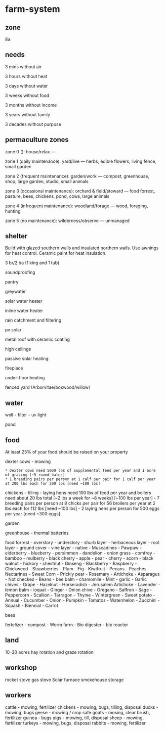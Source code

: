 # farm-system

## zone

  8a


## needs

  3 mins without air
  
  3 hours without heat
  
  3 days without water
  
  3 weeks without food
  
  3 months without income
  
  3 years without family
  
  3 decades without purpose


## permaculture zones
  
  zone 0 (): house/relax — 
  
  zone 1 (daily maintenance): yard/live — herbs, edible flowers, living fence, small garden 
  
  zone 2 (frequent maintenance): garden/work — compost, greenhouse, shop, large garden, studio, small animals
  
  zone 3 (occasional maintenance): orchard & field/steward — food forrest, pasture, bees, chickens, pond, cows, large animals
  
  zone 4 (infrequent maintenance): woodland/forage —  wood, foraging, hunting
  
  zone 5 (no maintenance): wilderness/observe — unmanaged


## shelter
  
  Build with glazed southern walls and insulated northern walls. Use awnings for heat control. Ceramic paint for heat insulation.
  
  3 br/2 ba (1 king and 1 tub) 
  
  soundproofing
  
  pantry
  
  greywater
  
  solar water heater
  
  inline water heater
  
  rain catchment and filtering
  
  pv solar
  
  metal roof with ceramic coating
  
  high ceilings
  
  passive solar heating
  
  fireplace
  
  under-floor heating
  
  fenced yard (Arborvitae/boxwood/willow)


## water
  
  well
    - filter
    - uv light
  
  pond


## food

  At least 25% of your food should be raised on your property
  
  dexter cows - mowing
  
    * Dexter cows need 5000 lbs of supplemental feed per year and 1 acre of grazing [~5 round bales]
    * 1 breeding pairs per person at 1 calf per pair for 1 calf per year at 200 lbs each for 200 lbs [need ~100 lbs]
    
  chickens - tilling
    - laying hens need 100 lbs of feed per year and boilers need about 20 lbs total [~2 lbs a week for ~8 weeks] [~100 lbs per year]
    - 7 breeding pairs per person at 8 chicks per pair for 56 broilers per year at 2 lbs each for 112 lbs [need ~100 lbs]
    - 2 laying hens per person for 500 eggs per year [need ~300 eggs]
  
  garden
  
  greenhouse
    - thermal batteries
  
  food forrest
    - overstory
    - understory
    - shurb layer
    - herbaceous layer
    - root layer
    - ground cover
    - vine layer
    - native
      - Muscadines
      - Pawpaw
      - elderberry
      - blueberry
      - persimmon
      - dandelion
      - onion grass
      - comfrey
      - bamboo
      - mulberry
      - black cherry
      - apple
      - pear
      - cherry
      - acorn
      - black walnut
      - hickory
      - chestnut
      - Ginseng
      - Blackberry
      - Raspberry
      - Chickweed
      - Strawberries
      - Plum
      - Fig
      - Kiwifruit
      - Pecans
      - Peaches
      - Nectarines
      - Sweet Corn
      - Prickly pear
      - Rosemary
      - Artichoke
      - Asparagus
    - Not checked
      - Beans
      - bee balm
      - chamomile
      - Mint
      - garlic
      - Garlic chives
      - Grape
      - Hazelnut
      - Horseradish
      - Jerusalem Artichoke
      - Lavender
      - lemon balm
      - loquat
      - Ginger
      - Onion chive
      - Oregano
      - Saffron
      - Sage
      - Peppercorn
      - Scallion
      - Tarragon
      - Thyme
      - Wintergreen
      - Sweet potato
    - Annual
      - Cucumber
      - Onion
      - Pumpkin
      - Tomatos
      - Watermelon
      - Zucchini
      - Squash
    - Biennial
      - Carrot
      
  bees
  
  fertelizer
    - compost
    - Worm farm
    - Bio digester
    - bio reactor


## land
  10–20 acres
  hay rotation and graze rotation

## workshop
  rocket stove
  gas stove
  Solar furnace
  smokehouse
  storage
  
## workers
  cattle - mowing, fertilizer
  chickens - mowing, bugs, tilling, disposal
  ducks - mowing, bugs
  geese - mowing / crop safe
  goats - mosing, clear brush, fertilizer
  guinea - bugs
  pigs - mowing, till, disposal
  sheep - mowing, fertilizer
  turkeys - mowing, bugs, disposal
  rabbits - mowing, fertilizer
  
  




  
